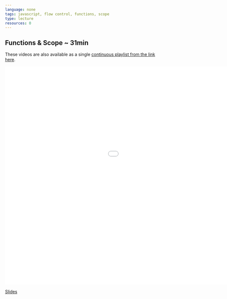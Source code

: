 ```yaml
---
language: none
tags: javascript, flow control, functions, scope
type: lecture
resources: 0
---
```


## Functions & Scope ~ 31min

These videos are also available as a single [continuous playlist from the link here](https://www.youtube.com/watch?v=E-mWiC2vpkg&list=PLj148bJp5wiwI0291sD0vdXiwn1u6aQkc).

<iframe width="1280" height="720" src="//www.youtube.com/embed/E-mWiC2vpkg?list=PLj148bJp5wiwI0291sD0vdXiwn1u6aQkc&amp;controls=0&amp;showinfo=0" frameborder="0" allowfullscreen></iframe>

[Slides](https://docs.google.com/presentation/d/1yoZyfQbvEfw53Pp03Bd_ziY8-Ai0jqCeQ0NKy4EAce8/edit?usp=sharing)